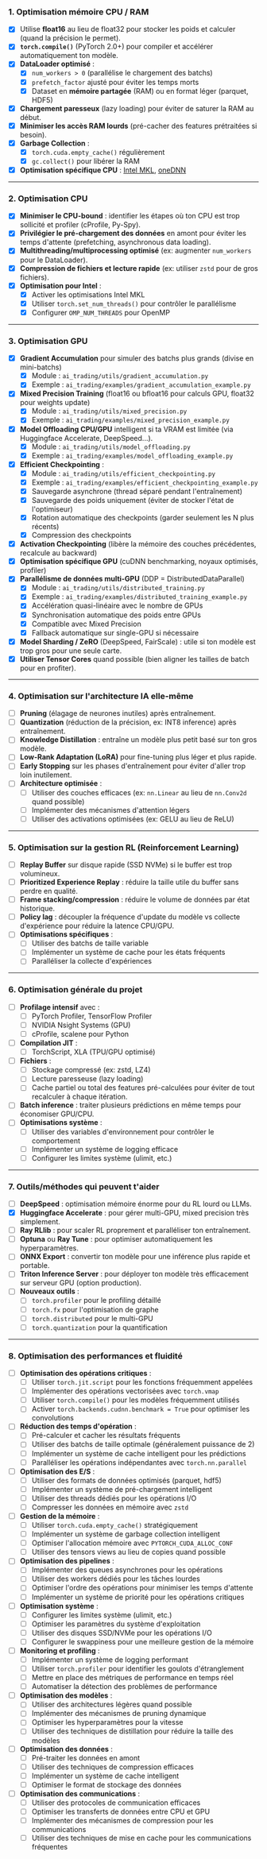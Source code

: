 ### 1. Optimisation mémoire CPU / RAM
- [x] Utilise **float16** au lieu de float32 pour stocker les poids et calculer (quand la précision le permet).
- [x] **`torch.compile()`** (PyTorch 2.0+) pour compiler et accélérer automatiquement ton modèle.
- [x] **DataLoader optimisé** :
  - [x] `num_workers > 0` (parallélise le chargement des batchs)
  - [x] `prefetch_factor` ajusté pour éviter les temps morts
  - [x] Dataset en **mémoire partagée** (RAM) ou en format léger (parquet, HDF5)
- [x] **Chargement paresseux** (lazy loading) pour éviter de saturer la RAM au début.
- [x] **Minimiser les accès RAM lourds** (pré-cacher des features prétraitées si besoin).
- [x] **Garbage Collection** :
  - [x] `torch.cuda.empty_cache()` régulièrement
  - [x] `gc.collect()` pour libérer la RAM
- [x] **Optimisation spécifique CPU** : [Intel MKL](https://pytorch.org/tutorials/recipes/recipes/tuning_guide.html), [oneDNN](https://github.com/oneapi-src/oneDNN)

---

### 2. Optimisation CPU
- [x] **Minimiser le CPU-bound** : identifier les étapes où ton CPU est trop sollicité et profiler (cProfile, Py-Spy).
- [x] **Privilégier le pré-chargement des données** en amont pour éviter les temps d'attente (prefetching, asynchronous data loading).
- [x] **Multithreading/multiprocessing optimisé** (ex: augmenter `num_workers` pour le DataLoader).
- [x] **Compression de fichiers et lecture rapide** (ex: utiliser `zstd` pour de gros fichiers).
- [x] **Optimisation pour Intel** :
  - [x] Activer les optimisations Intel MKL
  - [x] Utiliser `torch.set_num_threads()` pour contrôler le parallélisme
  - [x] Configurer `OMP_NUM_THREADS` pour OpenMP

---

### 3. Optimisation GPU
- [x] **Gradient Accumulation** pour simuler des batchs plus grands (divise en mini-batchs)
  - [x] Module : `ai_trading/utils/gradient_accumulation.py`
  - [x] Exemple : `ai_trading/examples/gradient_accumulation_example.py`
- [x] **Mixed Precision Training** (float16 ou bfloat16 pour calculs GPU, float32 pour weights update)
  - [x] Module : `ai_trading/utils/mixed_precision.py`
  - [x] Exemple : `ai_trading/examples/mixed_precision_example.py`
- [x] **Model Offloading CPU/GPU** intelligent si ta VRAM est limitée (via Huggingface Accelerate, DeepSpeed...).
  - [x] Module : `ai_trading/utils/model_offloading.py`
  - [x] Exemple : `ai_trading/examples/model_offloading_example.py`
- [x] **Efficient Checkpointing** :
  - [x] Module : `ai_trading/utils/efficient_checkpointing.py`
  - [x] Exemple : `ai_trading/examples/efficient_checkpointing_example.py`
  - [x] Sauvegarde asynchrone (thread séparé pendant l'entraînement)
  - [x] Sauvegarde des poids uniquement (éviter de stocker l'état de l'optimiseur)
  - [x] Rotation automatique des checkpoints (garder seulement les N plus récents)
  - [x] Compression des checkpoints
- [x] **Activation Checkpointing** (libère la mémoire des couches précédentes, recalcule au backward)
- [x] **Optimisation spécifique GPU** (cuDNN benchmarking, noyaux optimisés, profiler)
- [x] **Parallélisme de données multi-GPU** (DDP = DistributedDataParallel)
  - [x] Module : `ai_trading/utils/distributed_training.py`
  - [x] Exemple : `ai_trading/examples/distributed_training_example.py`
  - [x] Accélération quasi-linéaire avec le nombre de GPUs
  - [x] Synchronisation automatique des poids entre GPUs
  - [x] Compatible avec Mixed Precision
  - [x] Fallback automatique sur single-GPU si nécessaire
- [x] **Model Sharding / ZeRO** (DeepSpeed, FairScale) : utile si ton modèle est trop gros pour une seule carte.
- [x] **Utiliser Tensor Cores** quand possible (bien aligner les tailles de batch pour en profiter).
---

### 4. Optimisation sur l'architecture IA elle-même
- [ ] **Pruning** (élagage de neurones inutiles) après entraînement.
- [ ] **Quantization** (réduction de la précision, ex: INT8 inference) après entraînement.
- [ ] **Knowledge Distillation** : entraîne un modèle plus petit basé sur ton gros modèle.
- [ ] **Low-Rank Adaptation (LoRA)** pour fine-tuning plus léger et plus rapide.
- [ ] **Early Stopping** sur les phases d'entraînement pour éviter d'aller trop loin inutilement.
- [ ] **Architecture optimisée** :
  - [ ] Utiliser des couches efficaces (ex: `nn.Linear` au lieu de `nn.Conv2d` quand possible)
  - [ ] Implémenter des mécanismes d'attention légers
  - [ ] Utiliser des activations optimisées (ex: GELU au lieu de ReLU)

---

### 5. Optimisation sur la gestion RL (Reinforcement Learning)
- [ ] **Replay Buffer** sur disque rapide (SSD NVMe) si le buffer est trop volumineux.
- [ ] **Prioritized Experience Replay** : réduire la taille utile du buffer sans perdre en qualité.
- [ ] **Frame stacking/compression** : réduire le volume de données par état historique.
- [ ] **Policy lag** : découpler la fréquence d'update du modèle vs collecte d'expérience pour réduire la latence CPU/GPU.
- [ ] **Optimisations spécifiques** :
  - [ ] Utiliser des batchs de taille variable
  - [ ] Implémenter un système de cache pour les états fréquents
  - [ ] Paralléliser la collecte d'expériences

---

### 6. Optimisation générale du projet
- [ ] **Profilage intensif** avec :
  - [ ] PyTorch Profiler, TensorFlow Profiler
  - [ ] NVIDIA Nsight Systems (GPU)
  - [ ] cProfile, scalene pour Python
- [ ] **Compilation JIT** :
  - [ ] TorchScript, XLA (TPU/GPU optimisé)
- [ ] **Fichiers** :
  - [ ] Stockage compressé (ex: zstd, LZ4)
  - [ ] Lecture paresseuse (lazy loading)
  - [ ] Cache partiel ou total des features pré-calculées pour éviter de tout recalculer à chaque itération.
- [ ] **Batch inference** : traiter plusieurs prédictions en même temps pour économiser GPU/CPU.
- [ ] **Optimisations système** :
  - [ ] Utiliser des variables d'environnement pour contrôler le comportement
  - [ ] Implémenter un système de logging efficace
  - [ ] Configurer les limites système (ulimit, etc.)

---

### 7. Outils/méthodes qui peuvent t'aider
- [ ] **DeepSpeed** : optimisation mémoire énorme pour du RL lourd ou LLMs.
- [x] **Huggingface Accelerate** : pour gérer multi-GPU, mixed precision très simplement.
- [ ] **Ray RLlib** : pour scaler RL proprement et paralléliser ton entraînement.
- [ ] **Optuna** ou **Ray Tune** : pour optimiser automatiquement les hyperparamètres.
- [ ] **ONNX Export** : convertir ton modèle pour une inférence plus rapide et portable.
- [ ] **Triton Inference Server** : pour déployer ton modèle très efficacement sur serveur GPU (option production).
- [ ] **Nouveaux outils** :
  - [ ] `torch.profiler` pour le profiling détaillé
  - [ ] `torch.fx` pour l'optimisation de graphe
  - [ ] `torch.distributed` pour le multi-GPU
  - [ ] `torch.quantization` pour la quantification

---

### 8. Optimisation des performances et fluidité
- [ ] **Optimisation des opérations critiques** :
  - [ ] Utiliser `torch.jit.script` pour les fonctions fréquemment appelées
  - [ ] Implémenter des opérations vectorisées avec `torch.vmap`
  - [ ] Utiliser `torch.compile()` pour les modèles fréquemment utilisés
  - [ ] Activer `torch.backends.cudnn.benchmark = True` pour optimiser les convolutions
- [ ] **Réduction des temps d'opération** :
  - [ ] Pré-calculer et cacher les résultats fréquents
  - [ ] Utiliser des batchs de taille optimale (généralement puissance de 2)
  - [ ] Implémenter un système de cache intelligent pour les prédictions
  - [ ] Paralléliser les opérations indépendantes avec `torch.nn.parallel`
- [ ] **Optimisation des E/S** :
  - [ ] Utiliser des formats de données optimisés (parquet, hdf5)
  - [ ] Implémenter un système de pré-chargement intelligent
  - [ ] Utiliser des threads dédiés pour les opérations I/O
  - [ ] Compresser les données en mémoire avec `zstd`
- [ ] **Gestion de la mémoire** :
  - [ ] Utiliser `torch.cuda.empty_cache()` stratégiquement
  - [ ] Implémenter un système de garbage collection intelligent
  - [ ] Optimiser l'allocation mémoire avec `PYTORCH_CUDA_ALLOC_CONF`
  - [ ] Utiliser des tensors views au lieu de copies quand possible
- [ ] **Optimisation des pipelines** :
  - [ ] Implémenter des queues asynchrones pour les opérations
  - [ ] Utiliser des workers dédiés pour les tâches lourdes
  - [ ] Optimiser l'ordre des opérations pour minimiser les temps d'attente
  - [ ] Implémenter un système de priorité pour les opérations critiques
- [ ] **Optimisation système** :
  - [ ] Configurer les limites système (ulimit, etc.)
  - [ ] Optimiser les paramètres du système d'exploitation
  - [ ] Utiliser des disques SSD/NVMe pour les opérations I/O
  - [ ] Configurer le swappiness pour une meilleure gestion de la mémoire
- [ ] **Monitoring et profiling** :
  - [ ] Implémenter un système de logging performant
  - [ ] Utiliser `torch.profiler` pour identifier les goulots d'étranglement
  - [ ] Mettre en place des métriques de performance en temps réel
  - [ ] Automatiser la détection des problèmes de performance
- [ ] **Optimisation des modèles** :
  - [ ] Utiliser des architectures légères quand possible
  - [ ] Implémenter des mécanismes de pruning dynamique
  - [ ] Optimiser les hyperparamètres pour la vitesse
  - [ ] Utiliser des techniques de distillation pour réduire la taille des modèles
- [ ] **Optimisation des données** :
  - [ ] Pré-traiter les données en amont
  - [ ] Utiliser des techniques de compression efficaces
  - [ ] Implémenter un système de cache intelligent
  - [ ] Optimiser le format de stockage des données
- [ ] **Optimisation des communications** :
  - [ ] Utiliser des protocoles de communication efficaces
  - [ ] Optimiser les transferts de données entre CPU et GPU
  - [ ] Implémenter des mécanismes de compression pour les communications
  - [ ] Utiliser des techniques de mise en cache pour les communications fréquentes